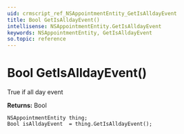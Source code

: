 ```yaml
---
uid: crmscript_ref_NSAppointmentEntity_GetIsAlldayEvent
title: Bool GetIsAlldayEvent()
intellisense: NSAppointmentEntity.GetIsAlldayEvent
keywords: NSAppointmentEntity, GetIsAlldayEvent
so.topic: reference
---
```


# Bool GetIsAlldayEvent()

True if all day event

**Returns:** Bool

```crmscript
NSAppointmentEntity thing;
Bool isAlldayEvent  = thing.GetIsAlldayEvent();
```

